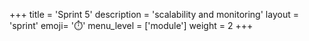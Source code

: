 +++
title = 'Sprint 5'
description = 'scalability and monitoring'
layout = 'sprint'
emoji= '⏱️'
menu_level = ['module']
weight = 2
+++


